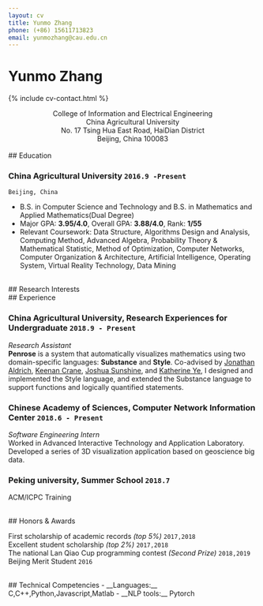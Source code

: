```yaml
---
layout: cv
title: Yunmo Zhang
phone: (+86) 15611713823
email: yunmozhang@cau.edu.cn
---
```

# Yunmo __Zhang__


<!--
include contact information from the front matter
Supported arguments:
    - homepage: url, text
    - phone
    - email
-->
{% include cv-contact.html %}
<center>College of Information and Electrical Engineering
<br>China Agricultural University
<br>No. 17 Tsing Hua East Road, HaiDian District
<br>Beijing, China 100083</center>
<br>
## Education

### __China Agricultural University__ `2016.9 -Present`
```
Beijing, China
```
- B.S. in Computer Science and Technology and B.S. in Mathematics and Applied Mathematics(Dual Degree)
- Major GPA: __3.95/4.0__, Overall GPA: __3.88/4.0__, Rank: __1/55__ 
- Relevant Coursework: Data Structure, Algorithms Design and Analysis, Computing Method, Advanced Algebra, Probability Theory & Mathematical Statistic, Method of Optimization, Computer Networks, Computer Organization & Architecture, Artificial Intelligence, Operating System, Virtual Reality Technology, Data Mining

<br>
## Research Interests



<br>
## Experience

### __China Agricultural University, Research Experiences for Undergraduate__  `2018.9 - Present`
_Research Assistant_<br>
__Penrose__ is a system that automatically visualizes mathematics using two domain-specific languages: __Substance__ and __Style__. Co-advised by [Jonathan Aldrich](https://www.cs.cmu.edu/~./aldrich/), [Keenan Crane](https://www.cs.cmu.edu/~kmcrane/), [Joshua Sunshine](http://www.cs.cmu.edu/~jssunshi/), and [Katherine Ye](https://www.cs.cmu.edu/~kqy/), I designed and implemented the Style language, and extended the Substance language to support functions and logically quantified statements.

### __Chinese Academy of Sciences, Computer Network Information Center__  `2018.6 - Present`
_Software Engineering Intern_<br>
Worked in Advanced Interactive Technology and Application Laboratory. Developed a series of 3D visualization application based on geoscience big data.

### __Peking university, Summer School__ `2018.7`
ACM/ICPC Training


<br>
## Honors & Awards

First scholarship of academic records _(top 5%)_ `2017,2018` <br>
Excellent student scholarship _(top 2%)_ `2017,2018` <br>
The national Lan Qiao Cup programming contest _(Second Prize)_ `2018,2019` <br>
Beijing Merit Student `2016` <br>


<br>
## Technical Competencies
- __Languages:__ C,C++,Python,Javascript,Matlab
- __NLP tools:__ Pytorch


<!-- ### Footer

Last updated: March 2019 -->
